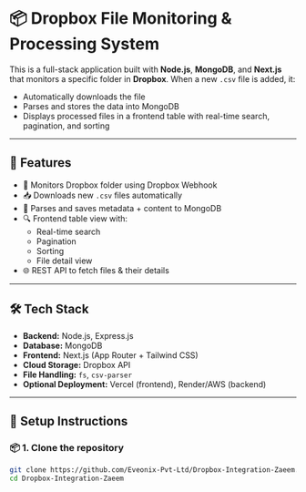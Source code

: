 # 📦 Dropbox File Monitoring & Processing System

This is a full-stack application built with **Node.js**, **MongoDB**, and **Next.js** that monitors a specific folder in **Dropbox**. When a new `.csv` file is added, it:

- Automatically downloads the file
- Parses and stores the data into MongoDB
- Displays processed files in a frontend table with real-time search, pagination, and sorting

---

## 🚀 Features

- 📁 Monitors Dropbox folder using Dropbox Webhook
- 📥 Downloads new `.csv` files automatically
- 🧠 Parses and saves metadata + content to MongoDB
- 🔍 Frontend table view with:
  - Real-time search
  - Pagination
  - Sorting
  - File detail view
- 🌐 REST API to fetch files & their details

---

## 🛠 Tech Stack

- **Backend:** Node.js, Express.js
- **Database:** MongoDB
- **Frontend:** Next.js (App Router + Tailwind CSS)
- **Cloud Storage:** Dropbox API
- **File Handling:** `fs`, `csv-parser`
- **Optional Deployment:** Vercel (frontend), Render/AWS (backend)

---

## 🧾 Setup Instructions

### 📦 1. Clone the repository

```bash
git clone https://github.com/Eveonix-Pvt-Ltd/Dropbox-Integration-Zaeem.git
cd Dropbox-Integration-Zaeem
